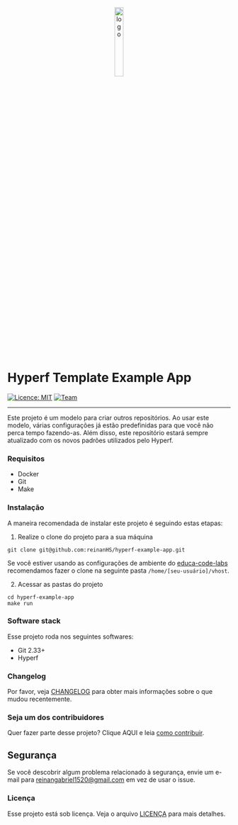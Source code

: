 <div align="center">
   <img src="https://user-images.githubusercontent.com/28494067/229952537-50a4c12d-e253-4120-a12f-7fa65a7970e5.png" alt="logo" width="20%">
</div>

Hyperf Template Example App
=======================================

[![Licence: MIT](https://img.shields.io/badge/Licence-MIT-green)](LICENCE)
[![Team](https://img.shields.io/badge/Team-General-red)](https://gitlab.com/educa-code-labs/general)

* * *

Este projeto é um modelo para criar outros repositórios. Ao usar este modelo, várias configurações
já estão predefinidas para que você não perca tempo fazendo-as. Além disso, este repositório estará sempre
atualizado com os novos padrões utilizados pelo Hyperf.

### Requisitos

- Docker
- Git
- Make

### Instalação

A maneira recomendada de instalar este projeto é seguindo estas etapas:

1. Realize o clone do projeto para a sua máquina

```shell
git clone git@github.com:reinanHS/hyperf-example-app.git
```

Se você estiver usando as configurações de ambiente do [educa-code-labs](https://gitlab.com/educa-code-labs) recomendamos fazer o clone na seguinte pasta `/home/[seu-usuário]/vhost`.

2. Acessar as pastas do projeto

```shell
cd hyperf-example-app
make run
```

### Software stack

Esse projeto roda nos seguintes softwares:

- Git 2.33+
- Hyperf

### Changelog

Por favor, veja [CHANGELOG](CHANGELOG.md) para obter mais informações sobre o que mudou recentemente.

### Seja um dos contribuidores

Quer fazer parte desse projeto? Clique AQUI e leia [como contribuir](CONTRIBUTING.md).

## Segurança

Se você descobrir algum problema relacionado à segurança, envie um e-mail para reinangabriel1520@gmail.com em vez de usar o issue.

### Licença

Esse projeto está sob licença. Veja o arquivo [LICENÇA](LICENSE.md) para mais detalhes.
